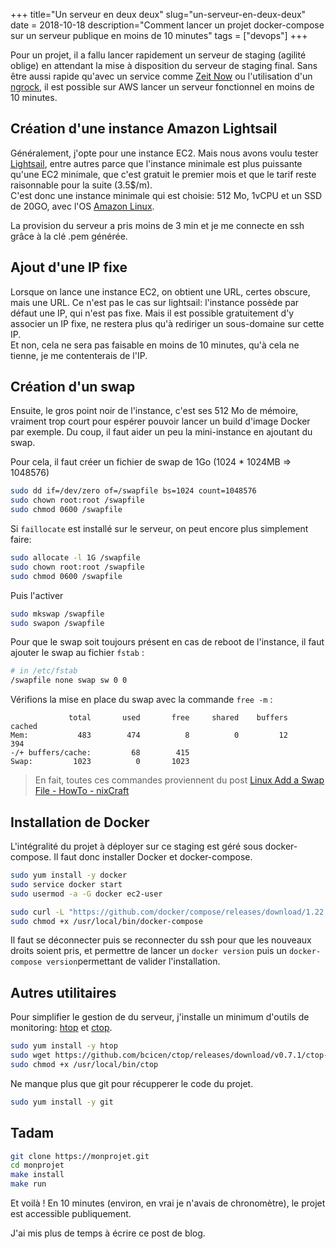 +++
title="Un serveur en deux deux"
slug="un-serveur-en-deux-deux"
date = 2018-10-18
description="Comment lancer un projet docker-compose sur un serveur publique en moins de 10 minutes"
tags = ["devops"]
+++

Pour un projet, il a fallu lancer rapidement un serveur de staging (agilité oblige) en attendant la mise à disposition du serveur de staging final. Sans être aussi rapide qu'avec un service comme [Zeit Now](https://zeit.co/now) ou l'utilisation d'un [ngrock](https://ngrok.com/), il est possible sur AWS lancer un serveur fonctionnel en moins de 10 minutes.

## Création d'une instance Amazon Lightsail

Généralement, j'opte pour une instance EC2. Mais nous avons voulu tester [Lightsail](https://lightsail.aws.amazon.com), entre autres parce que l'instance minimale est plus puissante qu'une EC2 minimale, que c'est gratuit le premier mois et que le tarif reste raisonnable pour la suite (3.5$/m).    
C'est donc une instance minimale qui est choisie: 512 Mo, 1vCPU et un SSD de 20GO, avec l'OS [Amazon Linux](https://aws.amazon.com/fr/amazon-linux-ami/).

La provision du serveur a pris moins de 3 min et je me connecte en ssh grâce à la clé .pem générée.

## Ajout d'une IP fixe

Lorsque on lance une instance EC2, on obtient une URL, certes obscure, mais une URL. Ce n'est pas le cas sur lightsail: l'instance possède par défaut une IP, qui n'est pas fixe. Mais il est possible gratuitement d'y associer un IP fixe, ne restera plus qu'à rediriger un sous-domaine sur cette IP.    
Et non, cela ne sera pas faisable en moins de 10 minutes, qu'à cela ne tienne, je me contenterais de l'IP.

## Création d'un swap

Ensuite, le gros point noir de l'instance, c'est ses 512 Mo de mémoire, vraiment trop court pour espérer pouvoir lancer un build d'image Docker par exemple. Du coup, il faut aider un peu la mini-instance en ajoutant du swap.

Pour cela, il faut créer un fichier de swap de 1Go (1024 * 1024MB => 1048576)

```bash
sudo dd if=/dev/zero of=/swapfile bs=1024 count=1048576
sudo chown root:root /swapfile
sudo chmod 0600 /swapfile
```

Si `faillocate` est installé sur le serveur, on peut encore plus simplement faire:

```bash
sudo allocate -l 1G /swapfile
sudo chown root:root /swapfile
sudo chmod 0600 /swapfile
```

Puis l'activer

```bash
sudo mkswap /swapfile
sudo swapon /swapfile
```

Pour que le swap soit toujours présent en cas de reboot de l'instance, il faut ajouter le swap au fichier `fstab` :

```bash
# in /etc/fstab
/swapfile none swap sw 0 0
```

Vérifions la mise en place du swap avec la commande `free -m` :

```
             total       used       free     shared    buffers     cached
Mem:           483        474          8          0         12        394
-/+ buffers/cache:         68        415
Swap:         1023          0       1023
```

 > En fait, toutes ces commandes proviennent du post [Linux Add a Swap File - HowTo - nixCraft](https://www.cyberciti.biz/faq/linux-add-a-swap-file-howto/)

## Installation de Docker

L'intégralité du projet à déployer sur ce staging est géré sous docker-compose. Il faut donc installer Docker et docker-compose.

```bash
sudo yum install -y docker
sudo service docker start
sudo usermod -a -G docker ec2-user

sudo curl -L "https://github.com/docker/compose/releases/download/1.22.0/docker-compose-$(uname -s)-$(uname -m)" -o /usr/local/bin/docker-compose
sudo chmod +x /usr/local/bin/docker-compose
```

Il faut se déconnecter puis se reconnecter du ssh pour que les nouveaux droits soient pris, et permettre de lancer un `docker version` puis un `docker-compose version`permettant de valider l'installation.

## Autres utilitaires

Pour simplifier le gestion de du serveur, j'installe un minimum d'outils de monitoring: [htop](https://hisham.hm/htop/) et [ctop](https://github.com/bcicen/ctop).

```bash
sudo yum install -y htop
sudo wget https://github.com/bcicen/ctop/releases/download/v0.7.1/ctop-0.7.1-linux-amd64 -O /usr/local/bin/ctop
sudo chmod +x /usr/local/bin/ctop
```

Ne manque plus que git pour récupperer le code du projet.

```bash
sudo yum install -y git 
```

## Tadam

```bash
git clone https://monprojet.git
cd monprojet
make install
make run
```

Et voilà ! En 10 minutes (environ, en vrai je n'avais de chronomètre), le projet est accessible publiquement.

J'ai mis plus de temps à écrire ce post de blog.
